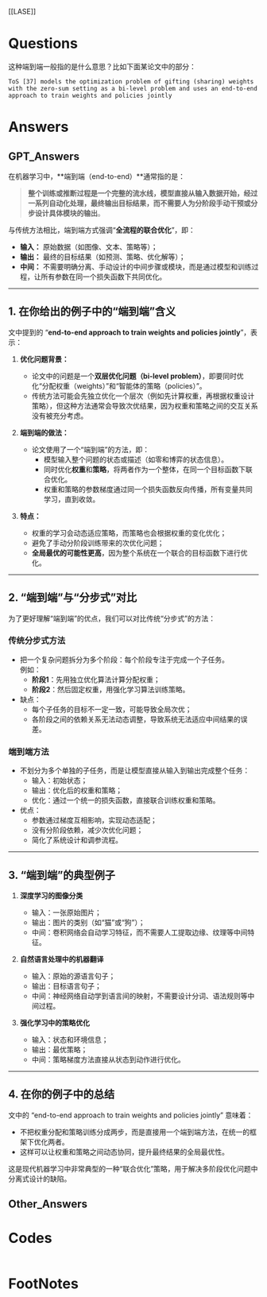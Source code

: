 [[LASE]]

# Questions
这种端到端一般指的是什么意思？比如下面某论文中的部分：

	ToS [37] models the optimization problem of gifting (sharing) weights with the zero-sum setting as a bi-level problem and uses an end-to-end approach to train weights and policies jointly

# Answers

## GPT_Answers
在机器学习中，**端到端（end-to-end）**通常指的是：

> **整个训练或推断过程是一个完整的流水线，模型直接从输入数据开始，经过一系列自动化处理，最终输出目标结果，而不需要人为分阶段手动干预或分步设计具体模块的输出**。

与传统方法相比，端到端方式强调“**全流程的联合优化**”，即：  
- **输入：** 原始数据（如图像、文本、策略等）；  
- **输出：** 最终的目标结果（如预测、策略、优化解等）；  
- **中间：** 不需要明确分离、手动设计的中间步骤或模块，而是通过模型和训练过程，让所有参数在同一个损失函数下共同优化。

---

## 1. 在你给出的例子中的“端到端”含义

文中提到的 “**end-to-end approach to train weights and policies jointly**”，表示：

1. **优化问题背景：**  
   - 论文中的问题是一个**双层优化问题（bi-level problem）**，即要同时优化“分配权重（weights）”和“智能体的策略（policies）”。  
   - 传统方法可能会先独立优化一个层次（例如先计算权重，再根据权重设计策略），但这种方法通常会导致次优结果，因为权重和策略之间的交互关系没有被充分考虑。

2. **端到端的做法：**  
   - 论文使用了一个“端到端”的方法，即：  
     - 模型输入整个问题的状态或描述（如零和博弈的状态信息）。  
     - 同时优化**权重**和**策略**，将两者作为一个整体，在同一个目标函数下联合优化。  
     - 权重和策略的参数梯度通过同一个损失函数反向传播，所有变量共同学习，直到收敛。  

3. **特点：**  
   - 权重的学习会动态适应策略，而策略也会根据权重的变化优化；  
   - 避免了手动分阶段训练带来的次优化问题；  
   - **全局最优的可能性更高**，因为整个系统在一个联合的目标函数下进行优化。

---

## 2. “端到端”与“分步式”对比

为了更好理解“端到端”的优点，我们可以对比传统“分步式”的方法：

### **传统分步式方法**
- 把一个复杂问题拆分为多个阶段：每个阶段专注于完成一个子任务。  
  例如：  
  - **阶段1**：先用独立优化算法计算分配权重；  
  - **阶段2**：然后固定权重，用强化学习算法训练策略。  
- 缺点：  
  - 每个子任务的目标不一定一致，可能导致全局次优；  
  - 各阶段之间的依赖关系无法动态调整，导致系统无法适应中间结果的误差。

### **端到端方法**
- 不划分为多个单独的子任务，而是让模型直接从输入到输出完成整个任务：  
  - 输入：初始状态；  
  - 输出：优化后的权重和策略；  
  - 优化：通过一个统一的损失函数，直接联合训练权重和策略。
- 优点：  
  - 参数通过梯度互相影响，实现动态适配；  
  - 没有分阶段依赖，减少次优化问题；  
  - 简化了系统设计和调参流程。

---

## 3. “端到端”的典型例子

1. **深度学习的图像分类**
   - 输入：一张原始图片；  
   - 输出：图片的类别（如“猫”或“狗”）；  
   - 中间：卷积网络会自动学习特征，而不需要人工提取边缘、纹理等中间特征。

2. **自然语言处理中的机器翻译**
   - 输入：原始的源语言句子；  
   - 输出：目标语言句子；  
   - 中间：神经网络自动学到语言间的映射，不需要设计分词、语法规则等中间过程。

3. **强化学习中的策略优化**
   - 输入：状态和环境信息；  
   - 输出：最优策略；  
   - 中间：策略梯度方法直接从状态到动作进行优化。

---

## 4. 在你的例子中的总结

文中的 “end-to-end approach to train weights and policies jointly” 意味着：  
- 不把权重分配和策略训练分成两步，而是直接用一个端到端方法，在统一的框架下优化两者。  
- 这样可以让权重和策略之间动态协同，提升最终结果的全局最优性。

这是现代机器学习中非常典型的一种“联合优化”策略，用于解决多阶段优化问题中分离式设计的缺陷。

## Other_Answers


# Codes

```python

```


# FootNotes
